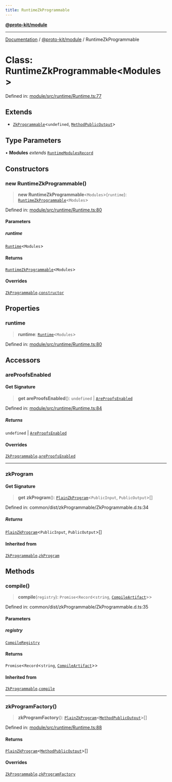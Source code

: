 ```yaml
---
title: RuntimeZkProgrammable
---
```


[**@proto-kit/module**](../README.md)

***

[Documentation](../../../README.md) / [@proto-kit/module](../README.md) / RuntimeZkProgrammable

# Class: RuntimeZkProgrammable\<Modules\>

Defined in: [module/src/runtime/Runtime.ts:77](https://github.com/proto-kit/framework/blob/28efa802e3737fc3b77339148b307ef7246f3ef1/packages/module/src/runtime/Runtime.ts#L77)

## Extends

- [`ZkProgrammable`](../../common/classes/ZkProgrammable.md)\<`undefined`, [`MethodPublicOutput`](../../protocol/classes/MethodPublicOutput.md)\>

## Type Parameters

• **Modules** *extends* [`RuntimeModulesRecord`](../type-aliases/RuntimeModulesRecord.md)

## Constructors

### new RuntimeZkProgrammable()

> **new RuntimeZkProgrammable**\<`Modules`\>(`runtime`): [`RuntimeZkProgrammable`](RuntimeZkProgrammable.md)\<`Modules`\>

Defined in: [module/src/runtime/Runtime.ts:80](https://github.com/proto-kit/framework/blob/28efa802e3737fc3b77339148b307ef7246f3ef1/packages/module/src/runtime/Runtime.ts#L80)

#### Parameters

##### runtime

[`Runtime`](Runtime.md)\<`Modules`\>

#### Returns

[`RuntimeZkProgrammable`](RuntimeZkProgrammable.md)\<`Modules`\>

#### Overrides

[`ZkProgrammable`](../../common/classes/ZkProgrammable.md).[`constructor`](../../common/classes/ZkProgrammable.md#constructors)

## Properties

### runtime

> **runtime**: [`Runtime`](Runtime.md)\<`Modules`\>

Defined in: [module/src/runtime/Runtime.ts:80](https://github.com/proto-kit/framework/blob/28efa802e3737fc3b77339148b307ef7246f3ef1/packages/module/src/runtime/Runtime.ts#L80)

## Accessors

### areProofsEnabled

#### Get Signature

> **get** **areProofsEnabled**(): `undefined` \| [`AreProofsEnabled`](../../common/interfaces/AreProofsEnabled.md)

Defined in: [module/src/runtime/Runtime.ts:84](https://github.com/proto-kit/framework/blob/28efa802e3737fc3b77339148b307ef7246f3ef1/packages/module/src/runtime/Runtime.ts#L84)

##### Returns

`undefined` \| [`AreProofsEnabled`](../../common/interfaces/AreProofsEnabled.md)

#### Overrides

[`ZkProgrammable`](../../common/classes/ZkProgrammable.md).[`areProofsEnabled`](../../common/classes/ZkProgrammable.md#areproofsenabled)

***

### zkProgram

#### Get Signature

> **get** **zkProgram**(): [`PlainZkProgram`](../../common/interfaces/PlainZkProgram.md)\<`PublicInput`, `PublicOutput`\>[]

Defined in: common/dist/zkProgrammable/ZkProgrammable.d.ts:34

##### Returns

[`PlainZkProgram`](../../common/interfaces/PlainZkProgram.md)\<`PublicInput`, `PublicOutput`\>[]

#### Inherited from

[`ZkProgrammable`](../../common/classes/ZkProgrammable.md).[`zkProgram`](../../common/classes/ZkProgrammable.md#zkprogram)

## Methods

### compile()

> **compile**(`registry`): `Promise`\<`Record`\<`string`, [`CompileArtifact`](../../common/interfaces/CompileArtifact.md)\>\>

Defined in: common/dist/zkProgrammable/ZkProgrammable.d.ts:35

#### Parameters

##### registry

[`CompileRegistry`](../../common/classes/CompileRegistry.md)

#### Returns

`Promise`\<`Record`\<`string`, [`CompileArtifact`](../../common/interfaces/CompileArtifact.md)\>\>

#### Inherited from

[`ZkProgrammable`](../../common/classes/ZkProgrammable.md).[`compile`](../../common/classes/ZkProgrammable.md#compile)

***

### zkProgramFactory()

> **zkProgramFactory**(): [`PlainZkProgram`](../../common/interfaces/PlainZkProgram.md)\<[`MethodPublicOutput`](../../protocol/classes/MethodPublicOutput.md)\>[]

Defined in: [module/src/runtime/Runtime.ts:88](https://github.com/proto-kit/framework/blob/28efa802e3737fc3b77339148b307ef7246f3ef1/packages/module/src/runtime/Runtime.ts#L88)

#### Returns

[`PlainZkProgram`](../../common/interfaces/PlainZkProgram.md)\<[`MethodPublicOutput`](../../protocol/classes/MethodPublicOutput.md)\>[]

#### Overrides

[`ZkProgrammable`](../../common/classes/ZkProgrammable.md).[`zkProgramFactory`](../../common/classes/ZkProgrammable.md#zkprogramfactory)
